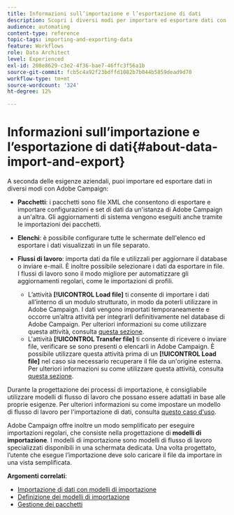 ```yaml
---
title: Informazioni sull’importazione e l’esportazione di dati
description: Scopri i diversi modi per importare ed esportare dati con Adobe Campaign.
audience: automating
content-type: reference
topic-tags: importing-and-exporting-data
feature: Workflows
role: Data Architect
level: Experienced
exl-id: 208e8629-c3e2-4f36-bae7-46ffc3f56a1b
source-git-commit: fcb5c4a92f23bdffd1082b7b044b5859dead9d70
workflow-type: tm+mt
source-wordcount: '324'
ht-degree: 12%

---
```


# Informazioni sull’importazione e l’esportazione di dati{#about-data-import-and-export}

A seconda delle esigenze aziendali, puoi importare ed esportare dati in diversi modi con Adobe Campaign:

* **Pacchetti**: i pacchetti sono file XML che consentono di esportare e importare configurazioni e set di dati da un&#39;istanza di Adobe Campaign a un&#39;altra. Gli aggiornamenti di sistema vengono eseguiti anche tramite le importazioni dei pacchetti.
* **Elenchi**: è possibile configurare tutte le schermate dell&#39;elenco ed esportare i dati visualizzati in un file separato.
* **Flussi di lavoro**: importa dati da file e utilizzali per aggiornare il database o inviare e-mail. È inoltre possibile selezionare i dati da esportare in file. I flussi di lavoro sono il modo migliore per automatizzare gli aggiornamenti regolari, come le importazioni di profili.

   * L’attività **[!UICONTROL Load file]** ti consente di importare i dati all’interno di un modulo strutturato, in modo da poterli utilizzare in Adobe Campaign. I dati vengono importati temporaneamente e occorre un’altra attività per integrarli definitivamente nel database di Adobe Campaign. Per ulteriori informazioni su come utilizzare questa attività, consulta [questa sezione](../../automating/using/load-file.md).
   * L&#39;attività **[!UICONTROL Transfer file]** ti consente di ricevere o inviare file, verificare se sono presenti o elencarli in Adobe Campaign. È possibile utilizzare questa attività prima di un **[!UICONTROL Load file]** nel caso sia necessario recuperare il file da un&#39;origine esterna. Per ulteriori informazioni su come utilizzare questa attività, consulta [questa sezione](../../automating/using/transfer-file.md).

Durante la progettazione dei processi di importazione, è consigliabile utilizzare modelli di flusso di lavoro che possano essere adattati in base alle proprie esigenze. Per ulteriori informazioni su come impostare un modello di flusso di lavoro per l&#39;importazione di dati, consulta [questo caso d&#39;uso](../../automating/using/creating-import-workflow-templates.md).

Adobe Campaign offre inoltre un modo semplificato per eseguire importazioni regolari, che consiste nella progettazione di **modelli di importazione**. I modelli di importazione sono modelli di flusso di lavoro specializzati disponibili in una schermata dedicata. Una volta progettato, l’utente che esegue l’importazione deve solo caricare il file da importare in una vista semplificata.

**Argomenti correlati**:

* [Importazione di dati con modelli di importazione](../../automating/using/importing-data-with-import-templates.md)
* [Definizione dei modelli di importazione](../../automating/using/importing-data-with-import-templates.md#setting-up-import-templates)
* [Gestione dei pacchetti](../../automating/using/managing-packages.md)
